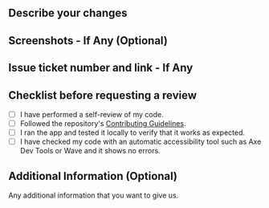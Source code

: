 ## Describe your changes

## Screenshots - If Any (Optional)

## Issue ticket number and link - If Any

## Checklist before requesting a review

- [ ] I have performed a self-review of my code.
- [ ] Followed the repository's [Contributing Guidelines](/CONTRIBUTING.md).
- [ ] I ran the app and tested it locally to verify that it works as expected.
- [ ] I have checked my code with an automatic accessibility tool such as Axe Dev Tools or Wave and it shows no errors.

## Additional Information (Optional)
Any additional information that you want to give us.
